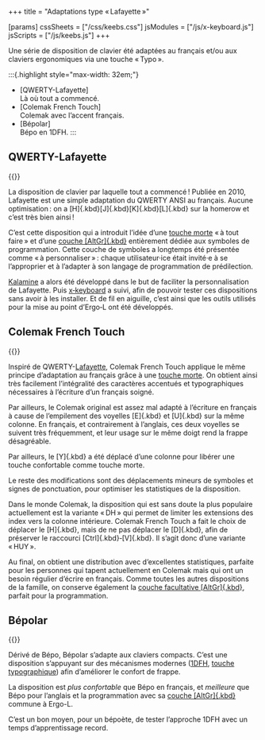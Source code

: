 +++
title = "Adaptations type « Lafayette »"

[params]
cssSheets = ["/css/keebs.css"]
jsModules = ["/js/x-keyboard.js"]
jsScripts = ["/js/keebs.js"]
+++

Une série de disposition de clavier été adaptées au français et/ou aux claviers
ergonomiques via une touche « Typo ».

:::{.highlight style="max-width: 32em;"}
- [QWERTY-Lafayette]
  <br/>Là où tout a commencé.
- [Colemak French Touch]
  <br/>Colemak avec l’accent français.
- [Bépolar]
  <br/>Bépo en 1DFH.
:::


QWERTY-Lafayette
--------------------------------------------------------------------------------

{{<x-keyboard name="QWERTY-Lafayette"
              data="lafayette" class="odk"
              href="https://qwerty-lafayette.org">}}

La disposition de clavier par laquelle tout a commencé ! Publiée en 2010,
Lafayette est une simple adaptation du QWERTY ANSI au français. Aucune
optimisation : on a [H]{.kbd}[J]{.kbd}[K]{.kbd}[L]{.kbd} sur la homerow et c’est
très bien ainsi !

C’est cette disposition qui a introduit l’idée d’une [touche morte][2] « à tout
faire » et d’une [couche [AltGr]{.kbd}][3] entièrement dédiée aux symboles de
programmation. Cette couche de symboles a longtemps été présentée comme « à
personnaliser » : chaque utilisateur·ice était invité·e à se l’approprier et à
l’adapter à son langage de programmation de prédilection.

[Kalamine][] a alors été développé dans le but de faciliter la personnalisation
de Lafayette. Puis [x‑keyboard][] a suivi, afin de pouvoir tester ces
dispositions sans avoir à les installer. Et de fil en aiguille, c’est ainsi que
les outils utilisés pour la mise au point d’Ergo‑L ont été développés.


Colemak French Touch
--------------------------------------------------------------------------------

{{<x-keyboard name="Colemak French Touch"
              data="colemak-french-touch" class="odk"
              href="https://github.com/cedricr/colemak-french-touch">}}

Inspiré de QWERTY-[Lafayette][], Colemak French Touch applique le même principe
d’adaptation au français grâce à une [touche morte][2]. On obtient ainsi très
facilement l’intégralité des caractères accentués et typographiques nécessaires
à l’écriture d’un français soigné.

Par ailleurs, le Colemak original est assez mal adapté à l’écriture en français
à cause de l’empilement des voyelles [E]{.kbd} et [U]{.kbd} sur la même colonne.
En français, et contrairement à l’anglais, ces deux voyelles se suivent très
fréquemment, et leur usage sur le même doigt rend la frappe désagréable.

Par ailleurs, le [Y]{.kbd} a été déplacé d’une colonne pour libérer une touche
confortable comme touche morte.

Le reste des modifications sont des déplacements mineurs de symboles et signes
de ponctuation, pour optimiser les statistiques de la disposition.

Dans le monde Colemak, la disposition qui est sans doute la plus populaire
actuellement est la variante « DH » qui permet de limiter les
extensions des index vers la colonne intérieure. Colemak French Touch a fait le
choix de déplacer le [H]{.kbd}, mais de ne pas déplacer le [D]{.kbd}, afin de
préserver le raccourci [Ctrl]{.kbd}‑[V]{.kbd}. Il s’agit donc d’une variante
« HUY ».

Au final, on obtient une distribution avec d’excellentes statistiques, parfaite
pour les personnes qui tapent actuellement en Colemak mais qui ont un besoin
régulier d’écrire en français. Comme toutes les autres dispositions de la
famille, on conserve également la [couche facultative [AltGr]{.kbd}][3], parfait
pour la programmation.


Bépolar
--------------------------------------------------------------------------------

{{<x-keyboard name="Bépolar"
              data="bepolar" class="odk"
              href="https://github.com/Ced-C/Bepolar">}}

Dérivé de Bépo, Bépolar s’adapte aux claviers compacts. C’est une disposition
s’appuyant sur des mécanismes modernes ([1DFH][1], [touche typographique][2])
afin d’améliorer le confort de frappe.

La disposition est _plus confortable_ que Bépo en français, et _meilleure_ que
Bépo pour l’anglais et la programmation avec sa [couche [AltGr]{.kbd}][3]
commune à Ergo-L.

C’est un bon moyen, pour un bépoète, de tester l’approche 1DFH avec un temps
d’apprentissage record.


[1]: /#dfh-1u-distance-from-home
[2]: /#impeccable-en-français
[3]: /#couche-symboles

[kalamine]:   https://github.com/OneDeadKey/kalamine
[x‑keyboard]: https://github.com/OneDeadKey/x-keyboard
[lafayette]:  https://qwerty-lafayette.org
